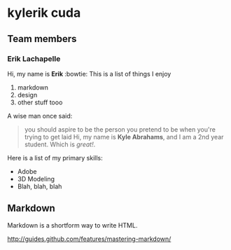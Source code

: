 # kylerik cuda

## Team members

### Erik Lachapelle

Hi, my name is __Erik__ :bowtie:
This is a list of things I enjoy
1. markdown
2. design
3. other stuff tooo

A wise man once said:
> you should aspire to be the person you pretend to be when you're trying to get laid
Hi, my name is **Kyle Abrahams**, and I am a 2nd year student. Which is *great!*.

Here is a list of my primary skills:

* Adobe
* 3D Modeling
* Blah, blah, blah

## Markdown

Markdown is a shortform way to write HTML.

http://guides.github.com/features/mastering-markdown/
